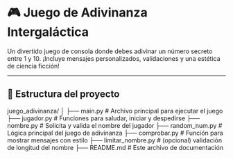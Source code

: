 # 🎮 Juego de Adivinanza Intergaláctica

Un divertido juego de consola donde debes adivinar un número secreto entre 1 y 10. ¡Incluye mensajes personalizados, validaciones y una estética de ciencia ficción!

---

## 📁 Estructura del proyecto

juego_adivinanza/
│
├── main.py # Archivo principal para ejecutar el juego
├── jugador.py # Funciones para saludar, iniciar y despedirse
├── nombre.py # Solicita y valida el nombre del jugador
├── random_num.py # Lógica principal del juego de adivinanza
├── comprobar.py # Función para mostrar mensajes con estilo
├── limitar_nombre.py # (opcional) validación de longitud del nombre
├── README.md # Este archivo de documentación
